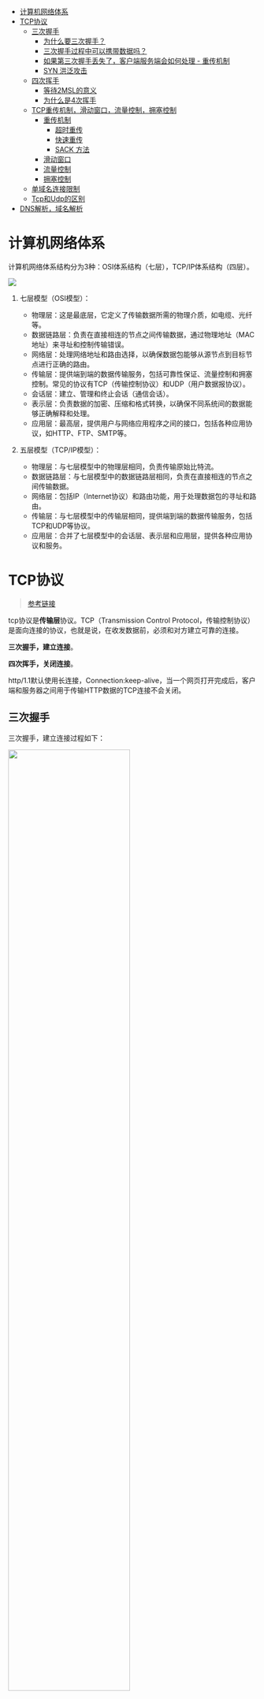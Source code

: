 - [计算机网络体系](#计算机网络体系)
- [TCP协议](#tcp协议)
  - [三次握手](#三次握手)
    - [为什么要三次握手？](#为什么要三次握手)
    - [三次握手过程中可以携带数据吗？](#三次握手过程中可以携带数据吗)
    - [如果第三次握手丢失了，客户端服务端会如何处理 - 重传机制](#如果第三次握手丢失了客户端服务端会如何处理---重传机制)
    - [SYN 洪泛攻击](#syn-洪泛攻击)
  - [四次挥手](#四次挥手)
    - [等待2MSL的意义](#等待2msl的意义)
    - [为什么是4次挥手](#为什么是4次挥手)
  - [TCP重传机制，滑动窗口，流量控制，拥塞控制](#tcp重传机制滑动窗口流量控制拥塞控制)
    - [重传机制](#重传机制)
      - [超时重传](#超时重传)
      - [快速重传](#快速重传)
      - [SACK 方法](#sack-方法)
    - [滑动窗口](#滑动窗口)
    - [流量控制](#流量控制)
    - [拥塞控制](#拥塞控制)
  - [单域名连接限制](#单域名连接限制)
  - [Tcp和Udp的区别](#tcp和udp的区别)
- [DNS解析，域名解析](#dns解析域名解析)



# 计算机网络体系
计算机网络体系结构分为3种：OSI体系结构（七层），TCP/IP体系结构（四层）。

<img src="./picture/network/pic2.png"/>

1. 七层模型（OSI模型）：
   - 物理层：这是最底层，它定义了传输数据所需的物理介质，如电缆、光纤等。
   - 数据链路层：负责在直接相连的节点之间传输数据，通过物理地址（MAC地址）来寻址和控制传输错误。
   - 网络层：处理网络地址和路由选择，以确保数据包能够从源节点到目标节点进行正确的路由。
   - 传输层：提供端到端的数据传输服务，包括可靠性保证、流量控制和拥塞控制。常见的协议有TCP（传输控制协议）和UDP（用户数据报协议）。
   - 会话层：建立、管理和终止会话（通信会话）。
   - 表示层：负责数据的加密、压缩和格式转换，以确保不同系统间的数据能够正确解释和处理。
   - 应用层：最高层，提供用户与网络应用程序之间的接口，包括各种应用协议，如HTTP、FTP、SMTP等。

2. 五层模型（TCP/IP模型）：
   - 物理层：与七层模型中的物理层相同，负责传输原始比特流。
   - 数据链路层：与七层模型中的数据链路层相同，负责在直接相连的节点之间传输数据。
   - 网络层：包括IP（Internet协议）和路由功能，用于处理数据包的寻址和路由。
   - 传输层：与七层模型中的传输层相同，提供端到端的数据传输服务，包括TCP和UDP等协议。
   - 应用层：合并了七层模型中的会话层、表示层和应用层，提供各种应用协议和服务。


# TCP协议
> [参考链接](https://segmentfault.com/a/1190000039165592)

tcp协议是**传输层**协议。TCP（Transmission Control Protocol，传输控制协议）是面向连接的协议，也就是说，在收发数据前，必须和对方建立可靠的连接。

**三次握手，建立连接**。

**四次挥手，关闭连接**。

http/1.1默认使用长连接，Connection:keep-alive，当一个网页打开完成后，客户端和服务器之间用于传输HTTP数据的TCP连接不会关闭。

## 三次握手
三次握手，建立连接过程如下：

<img src="./picture/network/tcp1.png" width= 70%/>

图中字符的含义：
* SYN：连接请求/接收 报文段
* seq：发送的第一个字节的序号
* ACK：确认报文段
* ack：确认号。希望收到的下一个数据的第一个字节的序号

过程如下：
1. **第一次握手**：客户端向服务端发送一个 `SYN` 报文（`SYN = 1`），并指明客户端的初始化序列号 `ISN(x)`，即图中的 `seq = x`，表示本报文段所发送的数据的第一个字节的序号。此时客户端处于 `SYN_Send` 状态。
   >`SYN-SENT` ：在发送连接请求后等待匹配的连接请求
2. **第二次握手**：服务器收到客户端的 SYN 报文之后，会发送 SYN 报文作为应答（`SYN = 1`），并且指定自己的初始化序列号 `ISN(y)`，即图中的 `seq = y`。同时会把客户端的 `ISN + 1` 作为确认号 `ack` 的值，表示已经收到了客户端发来的的 SYN 报文，希望收到的下一个数据的第一个字节的序号是 `x + 1`，此时服务器处于 `SYN_REVD` 的状态。
   > `SYN-RECEIVED`：在收到和发送一个连接请求后等待对连接请求的确认
3. **第三次握手**：客户端收到服务器端响应的 SYN 报文之后，会发送一个 `ACK` 报文，也是一样把服务器的 `ISN + 1` 作为 ack 的值，表示已经收到了服务端发来的的 SYN 报文，希望收到的下一个数据的第一个字节的序号是 `y + 1`，并指明此时客户端的序列号 `seq = x + 1`（初始为 seq = x，所以第二个报文段要 +1），此时客户端处于 `Establised` 状态。
   >`ESTABLISHED`：代表一个打开的连接，数据可以传送给用户
4. 服务器收到 ACK 报文之后，也处于 Establised 状态，至此，双方建立起了 TCP 连接。可以进行数据传输了
   
### 为什么要三次握手？
三次握手的目的是建立可靠的通信信道，说到通讯，简单来说就是数据的发送与接收，而三次握手最主要的目的就是**双方确认自己与对方的发送与接收是正常的**。
* 第一次握手（客户端发送 SYN 报文给服务器，服务器接收该报文）：客户端什么都不能确认；服务器确认了对方发送正常，自己接收正常
* 第二次握手（服务器响应 SYN 报文给客户端，客户端接收该报文）：
    * 客户端确认了：自己发送、接收正常，对方发送、接收正常；
    * 服务器确认了：对方发送正常，自己接收正常
* 第三次握手（客户端发送 ACK 报文给服务器）：
    * 客户端确认了：自己发送、接收正常，对方发送、接收正常；
    * 服务器确认了：自己发送、接收正常，对方发送、接收正常

### 三次握手过程中可以携带数据吗？
第三次握手的时候，是可以携带数据的。但是，**第一次、第二次握手绝对不可以携带数据**。

假如第一次握手可以携带数据的话，如果有人要恶意攻击服务器，那他每次都在第一次握手中的 SYN 报文中放入大量的数据，然后**疯狂重复发 SYN 报文**的话（因为攻击者根本就不用管服务器的接收、发送能力是否正常，它就是要攻击你），这会让服务器花费很多时间、内存空间来接收这些报文。

>简单的记忆就是，请求连接/接收 即 SYN = 1 的时候不能携带数据

### 如果第三次握手丢失了，客户端服务端会如何处理 - 重传机制
服务器发送完 SYN-ACK 包，如果未收到客户端响应的确认包，也即**第三次握手丢失**。那么服务器就会进行首次**重传**，若等待一段时间仍未收到客户确认包，就进行第二次重传。如果重传次数超过系统规定的最大重传次数，则系统将该连接信息从半连接队列中删除。

注意，每次重传等待的时间不一定相同，一般会是指数增长，例如间隔时间为 1s，2s，4s，8s…


### SYN 洪泛攻击
SYN Flood 属于典型的 DoS/DDoS 攻击。其攻击的原理很简单，就是用客户端在短时间内**伪造大量不存在的 IP 地址，并向服务端疯狂发送SYN**。对于服务端而言，会产生两个危险的后果:

* 处理大量的SYN包并返回对应ACK, 势必有大量连接处于SYN_RCVD状态，从而占满整个半连接队列，无法处理正常的请求。
* 由于是不存在的 IP，服务端长时间收不到客户端的ACK，会导致服务端不断重发数据，直到耗尽服务端的资源。



## 四次挥手
四次挥手，关闭连接过程如下：

<img src="./picture/network/tcp4.png"/>

<details>
<summary>更官方的解释</summary>

<img src="./picture/network/tcp2.png" width= 70%/>

上图中符号的意思：
* FIN ：连接终止位
* seq：发送的第一个字节的序号
* ACK：确认报文段
* ack：确认号。希望收到的下一个数据的第一个字节的序号

<!-- 刚开始双方都处于ESTABLISHED 状态，假设是客户端先发起关闭请求。过程如下：

1. **第一次挥手**：客户端发送一个 `FIN` 报文（请求连接终止：FIN = 1），报文中会指定一个序列号 seq = u。并停止再发送数据，主动关闭 TCP 连接。此时客户端处于 `FIN_WAIT1` 状态，等待服务端的确认。
    > `FIN-WAIT-1` - 等待远程TCP的连接中断请求，或先前的连接中断请求的确认；
2. **第二次挥手**：服务端收到 FIN 之后，会发送 `ACK` 报文，且把客户端的序号值 +1 作为 ACK 报文的序列号值，表明已经收到客户端的报文了，此时服务端处于 `CLOSE_WAIT` 状态。
   > `CLOSE-WAIT` - 等待从本地用户发来的连接中断请求；
   
   此时的 TCP 处于半关闭状态，客户端到服务端的连接释放。客户端收到服务端的确认后，进入FIN_WAIT2（终止等待 2）状态，等待服务端发出的**连接释放报文段**。
   > `FIN-WAIT-2` - 从远程TCP等待连接中断请求；
3. **第三次挥手**：如果服务端也想断开连接了（没有要向客户端发出的数据），和客户端的第一次挥手一样，发送 FIN 报文，且指定一个序列号。此时服务端处于 LAST_ACK 的状态，等待客户端的确认。
    > `LAST-ACK` - 等待原来发向远程TCP的连接中断请求的确认；
4. **第四次挥手**：客户端收到 FIN 之后，一样发送一个 ACK 报文作为应答（ack = w+1），且把服务端的序列值 +1 作为自己 ACK 报文的序号值（seq=u+1），此时客户端处于 **TIME_WAIT** （时间等待）状态。
    > `TIME-WAIT` - 等待足够的时间以确保远程TCP接收到连接中断请求的确认；

    PS:注意了，这个时候，客户端需要等待足够长的时间，具体来说，是 **2 个 MSL**(Maximum Segment Lifetime，报文最大生存时间), 在这段时间内如果客户端没有收到服务端的重发请求，那么表示 ACK 成功到达，挥手结束，否则客户端重发 ACK。 -->

- **第一次挥手**： 若客户端认为数据发送完成，则它需要向服务端发送连接释放请求。
- **第二次挥手**：服务端收到连接释放请求后，会告诉应用层要释放 TCP 链接。然后会发送 ACK 包，并进入 CLOSE_WAIT 状态，**此时表明客户端到服务端的连接已经释放，不再接收客户端发的数**据了。但是因为 TCP 连接是**双向的**，所以**服务端仍旧可以发送数据给客户端**。
- **第三次挥手**：**表式服务端也想断开链接了**。服务端如果此时还有**没发完的数据**会继续发送，完毕后会向客户端发送连接释放请求，然后服务端便进入 LAST-ACK 状态。
- **第四次挥手**： 客户端收到释放请求后，向服务端发送**确认应答**，此时客户端进入 TIME-WAIT 状态。该状态会持续 **2MSL**（最大段生存期，指报文段在网络中生存的时间，超时会被抛弃） 时间，若该时间段内没有服务端的重发请求的话，就进入 CLOSED 状态。当服务端收到确认应答后，也便进入 CLOSED 状态。挥手结束

</details>



### 等待2MSL的意义
如果不等待会怎样？

如果不等待，客户端直接跑路，当服务端还有很多数据包要给客户端发，且还在路上的时候，若客户端的端口此时刚好被新的应用占用，那么就接收到了无用数据包，造成数据包混乱。所以，最保险的做法是等服务器发来的数据包都死翘翘再启动新的应用。

那，照这样说一个 MSL 不就不够了吗，为什么要等待 2 MSL?
* 1 个 MSL 确保四次挥手中主动关闭方最后的 ACK 报文最终能达到对端
* 1 个 MSL 确保对端没有收到 ACK 重传的 FIN 报文可以到达
  
这就是等待 2MSL 的意义。

### 为什么是4次挥手
任何一方都可以在数据传送结束后发出连接释放的通知，待对方确认后进入半关闭状态。当另一方也没有数据再发送的时候，则发出连接释放通知，对方确认后就完全关闭了TCP连接。

通俗的来说，两次握手就可以释放一端到另一端的 TCP 连接，完全释放连接一共需要四次握手。

## TCP重传机制，滑动窗口，流量控制，拥塞控制
> https://xiaolincoding.com/network/3_tcp/tcp_feature.html
### 重传机制
TCP 实现可靠传输的方式之一，是通过序列号与确认应答。
在 TCP 中，当发送端的数据到达接收主机时，接收端主机会返回一个确认应答消息，**表示已收到消息**。
一旦数据在传输过程中丢失了呢？所以 TCP 针对数据包丢失的情况，会用重传机制解决。

常见的重传机制有一下几种：

- 超时重传
- 快速重传
- SACK
- D-SACK

#### 超时重传
在发送数据时，设定一个**定时器**，当超过指定的时间后，没有收到对方的 ACK 确认应答报文，就会重发该数据。

TCP 会在以下两种情况发生超时重传：

- 数据包丢失
- 确认应答丢失

超时重传时间以 `RTO` 表示。**超时重传时间 RTO 的值应该略大于报文往返 RTT 的值**。且每**当遇到一次超时重传的时候，都会将下一次超时时间间隔设为先前值的两倍**。

带来问题：超时触发重传存在的问题是，超时周期可能相对较长。
解决办法：快速重传

#### 快速重传
它**不以时间为驱动，而是以数据驱动重传**。
快速重传的工作方式是当收到**三个相同**的 ACK 报文时，会在定时器过期之前，重传丢失的报文段。

<img src='./picture/network/tcpTimeout1.png' />

- 第一份 Seq1 先送到了，于是就 Ack 回 2；
- 结果 Seq2 因为某些原因没收到，Seq3 到达了，于是还是 Ack 回 2；
- 后面的 Seq4 和 Seq5 都到了，但还是 Ack 回 2，因为 Seq2 还是没有收到；
- 发送端收到了三个 Ack = 2 的确认，知道了 Seq2 还没有收到，就会在定时器过期之前，重传丢失的 Seq2。
- 最后，收到了 Seq2，此时因为 Seq3，Seq4，Seq5 都收到了，于是 Ack 回 6 。

问题：如果多个保文丢失，不知道该重传哪些 TCP 报文。

为了解决不知道该重传哪些 TCP 报文，于是就有 SACK 方法

#### SACK 方法
SACK（ Selective Acknowledgment）， 选择性确认。

这种方式需要在 TCP 头部「选项」字段里加一个 `SACK` 的东西，它可以将已收到的数据的信息发送给「发送方」，这样发送方就可以知道哪些数据收到了，哪些数据没收到，知道了这些信息，就可以只重传丢失的数据。

如下图，发送方收到了三次同样的 ACK 确认报文，于是就会触发快速重发机制，通过 SACK 信息发现只有 200~299 这段数据丢失，则重发时，就只选择了这个 TCP 段进行重复。

### 滑动窗口

**引入原因**：每发送一个数据都需要进行确认应答，收到了再发送下一个，效率比较低。**在窗口大小限制范围内，可以无需等待上一个数据包应答，就可以继续发送下一个数据包**

**窗口大小**：就是指**无需等待确认应答，而可以继续发送数据的最大值**。
- tcp头里的字段window
  - **接收方**通过这个字段告诉发送方自己还有多少缓冲区可以接收数据，发送方就可以根据接收方的处理来发送数据，以免导致接收方处理不过来，因此**窗口的大小是由接收方决定的**
- 接收方和发送方的窗口
  - 接收方和发送方的窗口大小基本相等，因为发送方的窗口大小取决于接收方，当接收方处理能力快，窗口变大，通过tcp报文中的window字段告诉接收方，若传输过程中出现了延迟，所以这时两个窗口大小不一致

<img src='./picture/network/tcpTimeout2.png' />

### 流量控制
发送方不能无脑的发数据给接收方，要考虑接收方处理能力。

如果一直无脑的发数据给对方，但对方处理不过来，那么就会导致触发重发机制，从而导致网络流量的无端的浪费。

为了解决这种现象发生，**TCP 提供一种机制可以让「发送方」根据「接收方」的实际接收能力控制发送的数据量，这就是所谓的流量控制。**

流量控制是基于**滑动窗口**实现的，tcp通过让接收方指明希望从发送方接收的数据大小（窗口大小）来进行流量控制。


### 拥塞控制

前面的流量控制是避免「发送方」的数据填满「接收方」的缓存，但是并不知道网络的中发生了什么。

一般来说，计算机网络都处在一个共享的环境。因此也有可能会因为其他主机之间的通信使得网络拥堵。

就有了拥塞控制，控制的**目的就是避免「发送方」的数据填满整个网络**。

**拥塞窗口 cwnd**是发送方维护的一个的状态变量，它会根据网络的拥塞程度动态变化的。其变化规律如下：
- 只要网络中没有出现拥塞，cwnd 就会增大；
  - 只要「发送方」没有在规定时间内接收到 ACK 应答报文，也就是**发生了超时重传，就会认为网络出现了拥塞**。
- 但网络中出现了拥塞，cwnd 就减少；

拥塞控制主要是四个算法：慢启动，拥塞避免，拥塞发生，快速恢复

- **慢启动**：当发送方每收到一个 ACK，拥塞窗口 cwnd 的大小就会加 1。上限为`ssthresh`，65535字节。
  <img src='./picture/network/cwnd1.png' />
  - 当 cwnd < ssthresh 时，使用慢启动算法。
  - 当 cwnd >= ssthresh 时，就会使用「拥塞避免算法」。
- **拥塞避免**：每当收到一个 ACK 时，cwnd 增加 1/cwnd。线性增长。
  <img src='./picture/network/cwnd2.png' />
  拥塞避免算法就是将原本慢启动算法的指数增长变成了线性增长。

  就这么一直增长着后，网络就会慢慢进入了拥塞的状况了，于是就会出现丢包现象，这时就需要对丢失的数据包进行重传。

  当触发了重传机制，也就进入了「拥塞发生算法」。

- **拥塞发生**：
  - 超时重传
    - ssthreshold设为cwnd/2
    - cwnd设为1
    - 即一旦发生超时重传就重新进入慢启动
  - 快速重传
    - 当接收方发现丢了一个中间包时，会发送三次丢失包的ack，发送方收到- 后就会快速重传丢失的包
    - tcp认为这时候拥塞并不严重，只丢了一小部分包，于是
      - cwnd = cwnd/2
      - ssthreshold变为cwnd
    - 然后进入快速恢复算法
- **快速恢复**：
  - cwnd = ssthresold+3
  - 重传丢失的数据包
  - 如果再收到重复的ack，那么cwnd+1
  - 收到新的ack后，cwnd变为ssthreshold，然后进入拥塞避免算法

## 单域名连接限制

目前谷歌浏览器中对于同一个域名，默认允许同时建立 **6个 TCP 持久连接**。（不同浏览器限制不同）


## Tcp和Udp的区别
HTTP/3.0是基于UDP协议实现的
Tcp和Udp主要区别如下：
1. **连接性**：TCP是面向连接的协议，而UDP是面向无连接的协议。TCP在通信之前需要先建立一个连接（3次握手），而UDP则直接发送数据包。
2. **可靠性**：TCP提供可靠的数据传输，它使用序号、确认和重传机制来确保数据的可靠性。UDP不提供可靠性保证，它只是简单地发送数据包，不保证数据的到达和顺序。
3. **速度和效率**：由于TCP提供可靠性保证，它需要进行连接的建立、序号的维护和确认的处理等操作，这些额外的开销会影响传输速度。相比之下，UDP没有这些开销，所以通常比TCP更快。
4. **数据包的大小**：TCP对传输的数据进行分段并进行重新组装，可以处理较大的数据量。而UDP的数据包大小限制较小，通常被限制在64KB以内。
5. **应用场景**：由于TCP具有可靠性和连接性，适用于对数据传输要求高的应用，如文件传输、电子邮件和网页浏览等。而UDP适用于实时性要求高、数据丢失可容忍的应用，如在线游戏、流媒体和实时视频通话等。


# DNS解析，域名解析
<img src="./picture/network/dns.png" width=60%/>

- 首先会在**浏览器的缓存**中查找对应的IP地址，如果查找到直接返回，若找不到继续下一步
- 将请求发送给**本地DNS服务器**，在本地域名服务器缓存中查询，如果查找到，就直接将查找结果返回，若找不到继续下一步
- 本地DNS服务器向**根域名服务器**发送请求，根域名服务器会返回一个所查询域的顶级域名服务器地址
- 本地DNS服务器向**顶级域名服务器**发送请求，接受请求的服务器查询自己的缓存，如果有记录，就返回查询结果，如果没有就返回相关的下一级的权威域名服务器的地址
- 本地DNS服务器向**权威域名服务器**发送请求，域名服务器返回对应的结果
- 本地DNS服务器将返回结果保存在**缓存**中，便于下次使用
- 本地DNS服务器将返回结果返回给浏览器